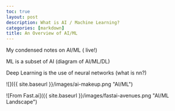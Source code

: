 ```yaml
---
toc: true
layout: post
description: What is AI / Machine Learning?
categories: [markdown]
title: An Overview of AI/ML
---
```

My condensed notes on AI/ML ( live!)

ML is a subset of AI (diagram of AI/ML/DL)

Deep Learning is the use of neural networks (what is nn?)

![]({{ site.baseurl }}/images/ai-makeup.png "AI/ML")

![From Fast.ai]({{ site.baseurl }}/images/fastai-avenues.png "AI/ML Landscape")
